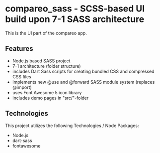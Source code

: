 # compareo_sass - SCSS-based UI build upon 7-1 SASS architecture

This is the UI part of the compareo app.

## Features

- Node.js based SASS project
- 7-1 architecture (folder structure)
- includes Dart Sass scripts for creating bundled CSS and compressed CSS files
- implements new @use and @forward SASS module system (replaces @import)
- uses Font Awesome 5 icon library
- includes demo pages in "src/"-folder

## Technologies

This project utilizes the following Technologies / Node Packages:
- Node.js
- dart-sass
- fontawesome
